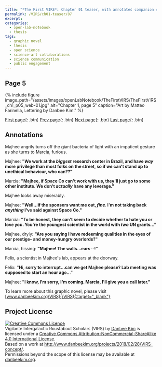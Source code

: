 ```yaml
---
title: "*The First VIRS*: Chapter 01 teaser, with annotated companion script"
permalink: /VIRS/ch01-teaser/07
excerpt: 
categories:
  - open-lab-notebook
  - thesis
tags:
  - graphic novel
  - thesis
  - open science
  - science-art collaborations
  - science communication
  - public engagement
---
```

## Page 5

{% include figure image_path="/assets/images/openLabNotebook/TheFirstVIRS/TheFirstVIRS_ch1_p05_web-01.jpg" 
alt="Chapter 1, page 5" caption="Art by Matteo Farinella, Lettering by Danbee Kim." %}

[First page](http://www.danbeekim.org/VIRS/ch01-teaser/01){: .btn} [Prev page](http://www.danbeekim.org/VIRS/ch01-teaser/06){: .btn} [Next page](http://www.danbeekim.org/VIRS/ch01-teaser/08){: .btn} [Last page](http://www.danbeekim.org/VIRS/ch01-teaser/16){: .btn}

## Annotations

Majhee angrily turns off the giant bacteria of light with an impatient gesture as she turns to Marcia, furious.

Majhee: **"We work at the *biggest* research center in Brazil, and have *way* more privilege than most folks on the street, so if *we* can't stand up to unethical behaviour, who can??"**

Marcia: **"Majhee, if Space Co can't work with us, they'll just go to some other institute. We don't *actually* have any leverage."**

Majhee looks away miserably. 

Majhee: **"Well...if the sponsors want me out, *fine*. I'm not taking back *anything* I've said against Space Co."**

Marcia: **"To be honest, they can't seem to decide whether to hate you or love you. You're the youngest scientist in the world with *two* UN grants..."**

Majhee, dryly: **"Are you saying I have redeeming qualities in the eyes of our prestige- and money-hungry overlords?"**

Marcia, hissing: **"Majhee! The walls...ears--!"**

Felix, a scientist in Majhee's lab, appears at the doorway.

Felix: **"Hi, sorry to interrupt...can we get Majhee please? Lab meeting was supposed to start an hour ago..."**

Majhee: **"I know, I'm sorry, I'm coming. Marcia, I'll give you a call later."**

To learn more about this graphic novel, please visit [www.danbeekim.org/VIRS](/VIRS){:target="_blank"}

## Project License

<a rel="license" href="http://creativecommons.org/licenses/by-nc-sa/4.0/"><img alt="Creative Commons Licence" 
style="border-width:0" src="https://i.creativecommons.org/l/by-nc-sa/4.0/88x31.png" /></a><br /><span xmlns:dct="
http://purl.org/dc/terms/" property="dct:title">Vigilante Intergalactic Roustabout Scholars (VIRS)</span> by <a xmlns:cc="
http://creativecommons.org/ns#" href="danbeekim.org" property="cc:attributionName" rel="cc:attributionURL">Danbee Kim</a> 
is licensed under a <a rel="license" href="http://creativecommons.org/licenses/by-nc-sa/4.0/">Creative Commons 
Attribution-NonCommercial-ShareAlike 4.0 International License</a>.<br />Based on a work at <a xmlns:dct="
http://purl.org/dc/terms/" href="http://www.danbeekim.org/projects/2018/02/28/VIRS-concept/" rel="dct:source">
http://www.danbeekim.org/projects/2018/02/28/VIRS-concept/</a>.<br />Permissions beyond the scope of this license may be 
available at <a xmlns:cc="http://creativecommons.org/ns#" href="danbeekim.org" rel="cc:morePermissions">danbeekim.org</a>.
